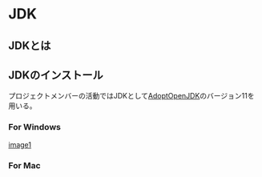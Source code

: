 # JDK

## JDKとは

## JDKのインストール

プロジェクトメンバーの活動ではJDKとして[AdoptOpenJDK](https://adoptopenjdk.net/index.html)のバージョン11を用いる。

### For Windows

[image1](./image/install_aojdk_win1.png)

### For Mac
